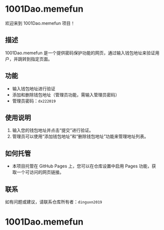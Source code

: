 # 1001Dao.memefun

欢迎来到 1001Dao.memefun 项目！

## 描述
1001Dao.memefun 是一个提供密码保护功能的网页，通过输入钱包地址来验证用户，并跳转到指定页面。

## 功能
- 输入钱包地址进行验证
- 添加和删除钱包地址（管理员功能，需输入管理员密码）
- 管理员密码：`dx222019`

## 使用说明
1. 输入您的钱包地址并点击“提交”进行验证。
2. 管理员可以使用“添加钱包地址”和“删除钱包地址”功能来管理地址列表。

## 如何托管
- 本项目托管在 GitHub Pages 上，您可以在仓库设置中启用 Pages 功能，获取一个可访问的网页链接。

## 联系
如有问题或建议，请联系仓库所有者：`dinguxn2019`
# 1001Dao.memefun
